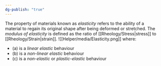 ```yaml
---
dg-publish: "true"
---
```

The property of materials known as *elasticity* refers to the ability of a material to regain its original shape after being deformed or stretched.
The *modulus of elasticity* is defined as the ratio of [[Rheology/Stress|stress]] to [[Rheology/Strain|strain]]. 
![[Helper/media/Elasticity.png]]
where:
- (a) is a *linear elastic* behaviour
- (b) is a *non-linear elastic* behaviour
- (c) is a *non-elastic* or *plastic-elastic* behaviour